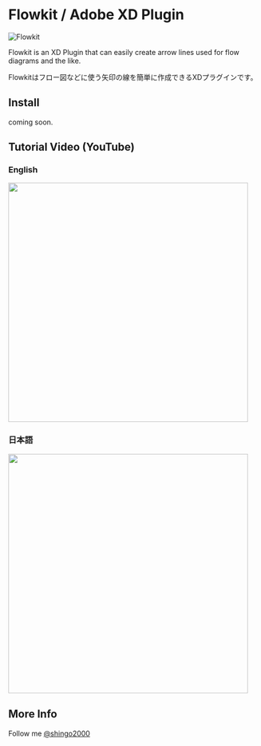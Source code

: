 # Flowkit / Adobe XD Plugin

![Flowkit](https://user-images.githubusercontent.com/340380/71321931-4e2eac80-2504-11ea-9419-b14dc2cc2a71.png)

Flowkit is an XD Plugin that can easily create arrow lines used for flow diagrams and the like.

Flowkitはフロー図などに使う矢印の線を簡単に作成できるXDプラグインです。

## Install

coming soon.

## Tutorial Video (YouTube)

### English

<a href="https://www.youtube.com/watch?v=5Zhn78ozdJ0" target="_blank">
<img src="https://user-images.githubusercontent.com/340380/71321927-4a028f00-2504-11ea-8d4c-e5d1e6d1e4a0.png" width="480">
</a>

### 日本語

<a href="https://www.youtube.com/watch?v=jt-uCUXZ6M8" target="_blank">
<img src="https://user-images.githubusercontent.com/340380/71321928-4a028f00-2504-11ea-8d9a-d2852514b29a.png" width="480">
</a>

## More Info

Follow me [@shingo2000](https://twitter.com/shingo2000)
